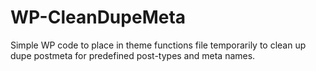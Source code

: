# WP-CleanDupeMeta

Simple WP code to place in theme functions file temporarily to clean up dupe postmeta for predefined post-types and meta names.
